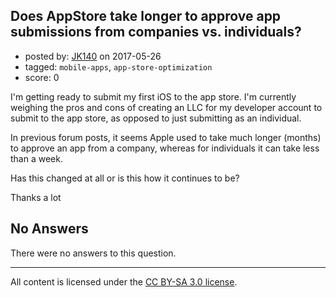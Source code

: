 ## Does AppStore take longer to approve app submissions from companies vs. individuals?

- posted by: [JK140](https://stackexchange.com/users/6841071/jk140) on 2017-05-26
- tagged: `mobile-apps`, `app-store-optimization`
- score: 0

I'm getting ready to submit my first iOS to the app store. I'm currently weighing the pros and cons of creating an LLC for my developer account to submit to the app store, as opposed to just submitting as an individual.

In previous forum posts, it seems Apple used to take much longer (months) to approve an app from a company, whereas for individuals it can take less than a week. 

Has this changed at all or is this how it continues to be?

Thanks a lot

## No Answers

There were no answers to this question.


---

All content is licensed under the [CC BY-SA 3.0 license](https://creativecommons.org/licenses/by-sa/3.0/).
